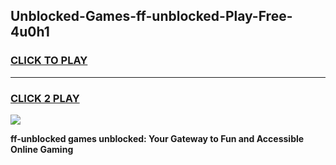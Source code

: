 
## Unblocked-Games-ff-unblocked-Play-Free-4u0h1
<h3>
<a href="https://premium76.site?title=ff-unblocked&ref=21A">CLICK TO PLAY</a></h3>
<hr>

<h3>
<a href="https://premium76.site?title=ff-unblocked&ref=21A">CLICK 2 PLAY</a>
  
</h3>

<a href="https://premium76.site?title=ff-unblocked&ref=21A"><img src="https://clearcache.store/games.png"></a>


**ff-unblocked games unblocked: Your Gateway to Fun and Accessible Online Gaming**
